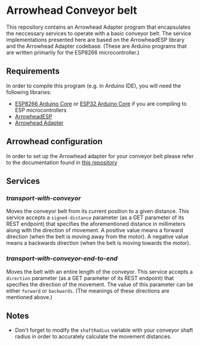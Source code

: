 # Arrowhead Conveyor belt

This repository contains an Arrowhead Adapter program that encapsulates the neccessary services to operate with a basic conveyor belt. The service implementations presented here are based on the ArrowheadESP library and the Arrowhead Adapter codebase. (These are Arduino programs that are written primarily for the ESP8266 microcontroller.)

## Requirements

In order to compile this program (e.g. in Arduino IDE), you will need the following libraries:

* [ESP8266 Arduino Core](https://github.com/esp8266/Arduino) or [ESP32 Arduino Core](https://github.com/espressif/arduino-esp32) if you are compiling to ESP microcontrollers
* [ArrowheadESP](https://github.com/arrowhead-f/ArrowheadESP)
* [Arrowhead Adapter](https://github.com/arrowhead-f/adapter-quick-demo-dev)

## Arrowhead configuration

In order to set up the Arrowhead adapter for your conveyor belt please refer to the documentation found in [this repository](https://github.com/bazileos/adapter-quick-demo-dev)

## Services

### *transport-with-conveyor*

Moves the conveyor belt from its current position to a given distance. This service accepts a `signed-distance` parameter (as a GET parameter of its REST endpoint) that specifies the aforementioned distance in millimeters along with the direction of movement. A positive value means a forward direction (when the belt is moving away from the motor). A negative value means a backwards direction (when the belt is moving towards the motor).

### *transport-with-conveyor-end-to-end*

Moves the belt with an entire length of the conveyor. This service accepts a `direction` parameter (as a GET parameter of its REST endpoint) that specifies the direction of the movement. The value of this parameter can be either `forward` or `backwards`. (The meanings of these directions are mentioned above.)

## Notes

* Don't forget to modify the `shaftRadius` variable with your conveyor shaft radius in order to accurately calculate the movement distances.
